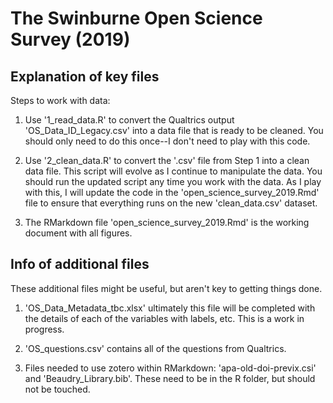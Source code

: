 # The Swinburne Open Science Survey (2019)

## Explanation of key files  

Steps to work with data: 

1. Use '1_read_data.R' to convert the Qualtrics output 'OS_Data_ID_Legacy.csv' into 
a data file that is ready to be cleaned. You should only need to do this once--I 
don't need to play with this code.

2. Use '2_clean_data.R' to convert the '.csv' file from Step 1 into a clean data
file. This script will evolve as I continue to manipulate the data. You should run
the updated script any time you work with the data. As I play with this, I will 
update the code in the 'open_science_survey_2019.Rmd' file to ensure that everything
runs on the new 'clean_data.csv' dataset. 

3. The RMarkdown file 'open_science_survey_2019.Rmd' is the working document with all
figures. 

## Info of additional files

These additional files might be useful, but aren't key to getting things done.

1. 'OS_Data_Metadata_tbc.xlsx' ultimately this file will be completed with the details
of each of the variables with labels, etc. This is a work in progress.

2. 'OS_questions.csv' contains all of the questions from Qualtrics.  

3. Files needed to use zotero within RMarkdown: 'apa-old-doi-previx.csi' and 
'Beaudry_Library.bib'. These need to be in the R folder, but should not be touched.

